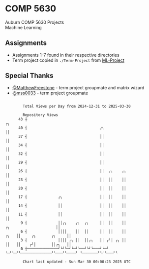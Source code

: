 # COMP 5630
Auburn COMP 5630 Projects  
Machine Learning

## Assignments
- Assignments 1-7 found in their respective directories
- Term project copied in `./Term-Project` from [ML-Project](https://github.com/wumphlett/ML-Project)

## Special Thanks
- [@MatthewFreestone](https://github.com/MatthewFreestone) - term project groupmate and matrix wizard
- [@mss0033](https://github.com/mss0033) - term project groupmate

```

        Total Views per Day from 2024-12-31 to 2025-03-30

        Repository Views
      43 ┼                                                                                       ╭╮
      40 ┤                                 ╭╮                                                    ││
      37 ┤                                 ││                                                    ││
      34 ┤                                 ││                                                    ││
      32 ┤                                 ││                                                    ││
      29 ┤                                 ││                                                    ││
      26 ┤                                 ││  ╭╮    ╭╮                                          ││
      23 ┤                                 ││  ││    ││                                          ││
      20 ┤                                 ││  ││    ││                                          ││
      17 ┤              ╭╮                 ││  ││    ││                                          ││
      14 ┤              ││                 ││  ││    ││                                          ││
      11 ┤              ││                 ││  ││    ││                                          ││
       9 ┤              ││╭╮    ╭╮  ╭╮     ││  ││    ││                   ╭╮                     ││
       6 ┤              ││││    ││  ││     ││  ││    ││              ╭╮   ││     ╭╮       ╭╮     ││
       3 ┤              ││││ ╭╮ ││  ││╭╮   ││ ╭╯│ ╭╮ ││              ││   ││    ╭╯│       ││╭╮   ││
       0 ┼──────────────╯╰╯╰─╯╰─╯╰──╯╰╯╰───╯╰─╯ ╰─╯╰─╯╰──────────────╯╰───╯╰────╯ ╰───────╯╰╯╰───╯╰

        Chart last updated - Sun Mar 30 00:00:23 2025 UTC
        
```
